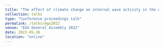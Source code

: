 ```yaml
---
title: "The effect of climate change on internal wave activity in the Andaman Sea"
collection: talks
type: "Conference proceedings talk"
permalink: /talks/egu2022
venue: "EGU General Assembly 2022"
date: 2022-05-26
location: "online"
---
```



